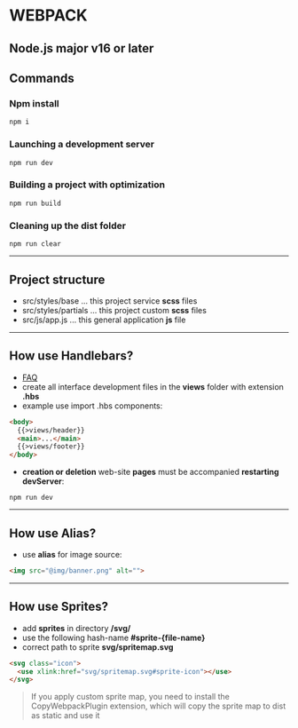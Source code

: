# WEBPACK

## Node.js major v16 or later

## Сommands

### Npm install
```shell
npm i
```

### Launching a development server
```shell
npm run dev
```

### Building a project with optimization
```shell
npm run build
```

### Cleaning up the dist folder
```shell
npm run clear
```

---

## Project structure

- src/styles/base ... this project service **scss** files
- src/styles/partials ... this project custom **scss** files
- src/js/app.js ... this general application **js** file

---

## How use Handlebars?

- [FAQ](https://handlebarsjs.com/) 
- create all interface development files in the **views** folder with extension **.hbs**
- example use import .hbs components: 

```html
<body>
  {{>views/header}}
  <main>...</main>
  {{>views/footer}}
</body>
```
- **сreation or deletion** web-site **pages** must be accompanied **restarting devServer**:

```shell
npm run dev
```

---

## How use Alias?

- use **alias** for image source:

```html
<img src="@img/banner.png" alt="">
```

---

## How use Sprites?

- add **sprites** in directory **/svg/**
- use the following hash-name **#sprite-{file-name}**
- correct path to sprite **svg/spritemap.svg**

```html
<svg class="icon">
  <use xlink:href="svg/spritemap.svg#sprite-icon"></use>
</svg>
```

> If you apply custom sprite map, you need to install the CopyWebpackPlugin extension, which will copy the sprite map to dist as static and use it